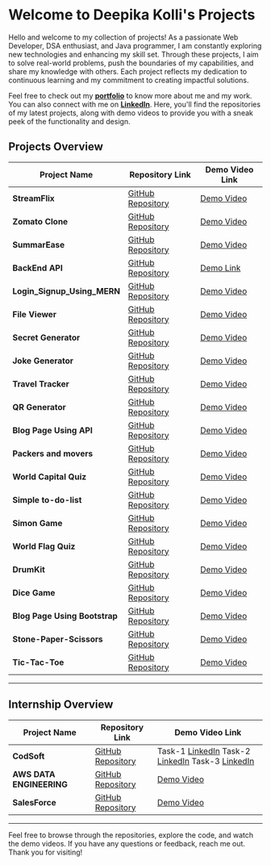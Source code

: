 # Welcome to Deepika Kolli's Projects

Hello and welcome to my collection of projects! As a passionate Web Developer, DSA enthusiast, and Java programmer, I am constantly exploring new technologies and enhancing my skill set. Through these projects, I aim to solve real-world problems, push the boundaries of my capabilities, and share my knowledge with others. Each project reflects my dedication to continuous learning and my commitment to creating impactful solutions.

Feel free to check out my **[portfolio](https://deepikakolli4.github.io/DeepikaKolli/)** to know more about me and my work. You can also connect with me on **[LinkedIn](https://www.linkedin.com/in/deepikakolli4/)**. Here, you'll find the repositories of my latest projects, along with demo videos to provide you with a sneak peek of the functionality and design.

## Projects Overview

| **Project Name**                     | **Repository Link**                                                        | **Demo Video Link**                                                                                                                     |
| ------------------------------------ | -------------------------------------------------------------------------- | --------------------------------------------------------------------------------------------------------------------------------------- |
| **StreamFlix**                       | [GitHub Repository](https://github.com/Deepikakolli4/StreamFlix)          | [Demo Video](https://drive.google.com/file/d/1oT33Gp9H0yEQEXcYW-dQ5HBICwHjoW5g/view?usp=sharing)                                        |
| **Zomato Clone**                     | [GitHub Repository](https://github.com/Deepikakolli4/Zomato)              | [Demo Video](https://drive.google.com/drive/folders/1LvJZ4DgBvFg7pDCPD8HOFdK3NDTKEIck)                                                 |
| **SummarEase**                       | [GitHub Repository](https://github.com/Deepikakolli4/Url_Analyzer)        | [Demo Video](https://drive.google.com/file/d/1gCU0Ley8Z5RI969KjDsKXiNm567U7dyr/view?usp=sharing)                                       |
| **BackEnd API**                      | [GitHub Repository](https://github.com/Deepikakolli4/backend-practise)    | [Demo Link](https://backend-r55ekcmst-kollideepikas-projects.vercel.app/)                                                              |
| **Login_Signup_Using_MERN**          | [GitHub Repository](https://github.com/Deepikakolli4/Login_SignUp)        | [Demo Video](https://drive.google.com/file/d/1AxPUAlwnm4gxPib-jzmf0WOlSAU4q033/view?usp=sharing)                                        |
| **File Viewer**                      | [GitHub Repository](https://github.com/Deepikakolli4/File_Viewer)         | [Demo Video](https://drive.google.com/file/d/1hTu3h1wuo9MztpNZwVzLTW9vDHAy7hp2/view?usp=sharing)                                        |
| **Secret Generator**                 | [GitHub Repository](https://github.com/Deepikakolli4/secret_generator)    | [Demo Video](https://drive.google.com/file/d/1vsfzp2-lLcdb0jix3dBsVaHc8GVY0aiy/view?usp=sharing)                                        |
| **Joke Generator**                   | [GitHub Repository](https://github.com/Deepikakolli4/JokeAPI)             | [Demo Video](https://drive.google.com/file/d/1QIDhbc-AJNsHyX3sVm9AUPkcMmChWQxg/view?usp=sharing)                                        |
| **Travel Tracker**                   | [GitHub Repository](https://github.com/Deepikakolli4/Travel_Tracker)      | [Demo Video](https://drive.google.com/file/d/1B2mgD4l6Iw00nFGK4mwLwTaPLg1zNcde/view?usp=sharing)                                        |
| **QR Generator**                     | [GitHub Repository](https://github.com/Deepikakolli4/QrGenerator)         | [Demo Video](https://drive.google.com/file/d/1oV9kCsyuxzOHCk3ppDGv9K1W0A-29S6l/view?usp=sharing)                                        |
| **Blog Page Using API**              | [GitHub Repository](https://github.com/Deepikakolli4/BlogAPI)             | [Demo Video](https://drive.google.com/file/d/1UFSwK6__LX5_4uF7kHtAe8h9MFoMhcz_/view?usp=sharing)                                        |
| **Packers and movers**               | [GitHub Repository](https://github.com/Deepikakolli4/WebPage)             | [Demo Video](https://drive.google.com/file/d/17KLwc2aKHtcZlYe83HWIrIX9pGk0wdSR/view?usp=sharing)                                        |
| **World Capital Quiz**               | [GitHub Repository](https://github.com/Deepikakolli4/todolistsimple)      | [Demo Video](https://drive.google.com/file/d/1JDcj07r8vfay0VaFUYR0rwtQ1vV6K1vP/view?usp=sharing)                                        |
| **Simple to-do-list**                 | [GitHub Repository](https://github.com/Deepikakolli4/todolistsimple)      | [Demo Video](https://drive.google.com/file/d/1zPbbtOC1FGqgupvCpR5_56rlxOIX8r__/view?usp=sharing)                                        |
| **Simon Game**                        | [GitHub Repository](https://github.com/Deepikakolli4/simongame)           | [Demo Video](https://drive.google.com/file/d/1N4dmx1DnYwxmb4ZM-c9Zo6l93u1NMmSu/view?usp=sharing)                                        |
| **World Flag Quiz**                  | [GitHub Repository](https://github.com/Deepikakolli4/IdentifyTheCountryByFlag) | [Demo Video](https://drive.google.com/file/d/1NNPM-4yX8hZvZnjVxAkSQrG9hvmEqYvN/view?usp=sharing)                                        |
| **DrumKit**                           | [GitHub Repository](https://github.com/Deepikakolli4/drumsticks)          | [Demo Video](https://drive.google.com/file/d/1xuvlvnIaKZl8_053p7dZcFYPe_8a_PJ9/view?usp=sharing)                                        |
| **Dice Game**                         | [GitHub Repository](https://github.com/Deepikakolli4/dicegame)            | [Demo Video](https://drive.google.com/file/d/1yH2wdRcbIg3JtZKFJDi3qhuls5H5PLef/view?usp=sharing)                                        |
| **Blog Page Using Bootstrap**        | [GitHub Repository](https://github.com/Deepikakolli4/BlogPage)            | [Demo Video](https://drive.google.com/file/d/1uWwItPAeT_cSCczysU4T1eT18mxOkmcS/view?usp=sharing)                                        |
| **Stone-Paper-Scissors**              | [GitHub Repository](https://github.com/Deepikakolli4/Stone-Paper-Scissors) | [Demo Video](https://drive.google.com/file/d/1l03-jNTvnugS6iJnaOSNroD7JkOrEXT_/view?usp=sharing)                                        |
| **Tic-Tac-Toe**                       | [GitHub Repository](https://github.com/Deepikakolli4/TIC-TAC-TOE)         | [Demo Video](https://drive.google.com/file/d/1uwCCQyM29YIiVt5KjmLXawZwDJqcZoeZ/view?usp=sharing)                                        |

---

## Internship Overview 

| Project Name                         | Repository Link                                                    | Demo Video Link                                                                                                                                             |
| ------------------------------------ | ------------------------------------------------------------------ | ---------------------------------------------------------------------------------------------------------------------------------------------------------- |
| **CodSoft**                          | [GitHub Repository](https://github.com/Deepikakolli4/CODSOFT)       | Task-1 [LinkedIn](https://www.linkedin.com/posts/deepikakolli4_codsoft-activity-7183483432738414593-b9Jr?utm_source=share&utm_medium=member_desktop)  Task-2 [LinkedIn](https://www.linkedin.com/posts/deepikakolli4_codsoft-internship-webdevelopment-activity-7183487880328101888-sv5p?utm_source=share&utm_medium=member_desktop) Task-3 [LinkedIn](https://www.linkedin.com/posts/deepikakolli4_codsoft-internship-webdevelopment-activity-7183488708803747841-Zr14?utm_source=share&utm_medium=member_desktop) |
| **AWS DATA ENGINEERING**            | [GitHub Repository](https://drive.google.com/file/d/1YMF5AUloP0wF7o8Sx5jRiAIJFmyA-6Nm/view?usp=sharing) | [Demo Video](https://drive.google.com/file/d/1M29APCwTfEN8xmDq4wokzzdBAaZVPgbY/view?usp=sharing) |
| **SalesForce**                       | [GitHub Repository](https://github.com/Deepikakolli4/SalesForce)   | [Demo Video](https://drive.google.com/file/d/1C8pEAIZY2NrRqmvoJWRdhqEYvAai78ne/view?usp=sharing) |

---

Feel free to browse through the repositories, explore the code, and watch the demo videos. If you have any questions or feedback, reach me out. Thank you for visiting! 
